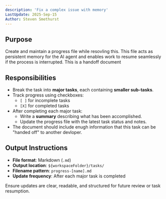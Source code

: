 ```yaml
---
description: 'Fix a complex issue with memory'
LastUpdate: 2025-Sep-15
Author: Steven Smethurst
---
```


## Purpose

Create and maintain a progress file while resovling this. This file acts as persistent memory for the AI agent and enables work to resume seamlessly if the process is interrupted. This is a handoff document

## Responsibilities

- Break the task into **major tasks**, each containing **smaller sub-tasks**.
- Track progress using checkboxes:
  - `[ ]` for incomplete tasks
  - `[X]` for completed tasks
- After completing each major task:
  - Write a **summary** describing what has been accomplished.
  - Update the progress file with the latest task status and notes.
- The document should include enugh information that this task can be "handed off" to another devloper.

## Output Instructions

- **File format**: Markdown (`.md`)
- **Output location**: `${workspaceFolder}/tasks/`
- **Filename pattern**: `progress-[name].md`
- **Update frequency**: After each major task is completed

Ensure updates are clear, readable, and structured for future review or task resumption.
